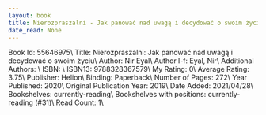 ```yaml
---
layout: book
title: Nierozpraszalni - Jak panować nad uwagą i decydować o swoim życiu
date_read: None
---
```


Book Id: 55646975\ 
Title: Nierozpraszalni: Jak panować nad uwagą i decydować o swoim życiu\ 
Author: Nir   Eyal\ 
Author l-f: Eyal, Nir\ 
Additional Authors: \ 
ISBN: \ 
ISBN13: 9788328367579\ 
My Rating: 0\ 
Average Rating: 3.75\ 
Publisher: Helion\ 
Binding: Paperback\ 
Number of Pages: 272\ 
Year Published: 2020\ 
Original Publication Year: 2019\ 
Date Added: 2021/04/28\ 
Bookshelves: currently-reading\ 
Bookshelves with positions: currently-reading (#31)\ 
Read Count: 1\ 

